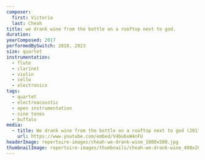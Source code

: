 ```yaml
---
composer:
  first: Victoria
  last: Cheah
title: we drank wine from the bottle on a rooftop next to god.
duration:
yearComposed: 2017
performedBySwitch: 2018, 2023
size: quartet
instrumentation:
  - flute
  - clarinet
  - violin
  - cello
  - electronics
tags:
  - quartet
  - electroacoustic
  - open instrumentation
  - sine tones
  - buffalo
media:
  - title: We drank wine from the bottle on a rooftop next to god (2017) by Victoria Cheah
    url: https://www.youtube.com/embed/V4bu6xW4nFU
headerImage: repertoire-images/cheah-we-drank-wine_1000x500.jpg
thumbnailImage: repertoire-images/thumbnails/cheah-we-drank-wine_400x200.jpg
---
```


